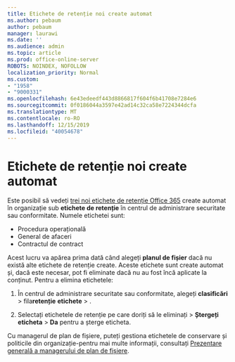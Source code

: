 ```yaml
---
title: Etichete de retenție noi create automat
ms.author: pebaum
author: pebaum
manager: laurawi
ms.date: ''
ms.audience: admin
ms.topic: article
ms.prod: office-online-server
ROBOTS: NOINDEX, NOFOLLOW
localization_priority: Normal
ms.custom:
- "1958"
- "9000331"
ms.openlocfilehash: 6e43edeedf443d8866817f604f6b41708e7284e6
ms.sourcegitcommit: 0f0186044a3597e42ad14c32ca58e7224344dcfa
ms.translationtype: MT
ms.contentlocale: ro-RO
ms.lasthandoff: 12/15/2019
ms.locfileid: "40054678"
---
```

# <a name="new-retention-labels-created-automatically"></a>Etichete de retenție noi create automat

Este posibil să vedeți [trei noi etichete de retenție Office 365](https://docs.microsoft.com/office365/securitycompliance/file-plan-manager#default-retention-labels-and-label-policy) create automat în organizație sub **etichete de retenție** în centrul de administrare securitate sau conformitate. Numele etichetei sunt:

- Procedura operațională
- General de afaceri
- Contractul de contract

Acest lucru va apărea prima dată când alegeți **planul de fișier** dacă nu există alte etichete de retenție create. Aceste etichete sunt create automat și, dacă este necesar, pot fi eliminate dacă nu au fost încă aplicate la conținut. Pentru a elimina etichetele:

1. În centrul de administrare securitate sau conformitate, alegeți **clasificări** > fila**retenție** **etichete** > .

1. Selectați etichetele de retenție pe care doriți să le eliminați > **Ștergeți eticheta** > **Da** pentru a șterge eticheta.

Cu managerul de plan de fișiere, puteți gestiona etichetele de conservare și politicile din organizație-pentru mai multe informații, consultați [Prezentare generală a managerului de plan de fișiere](https://docs.microsoft.com/office365/securitycompliance/file-plan-manager).